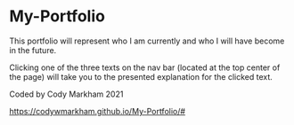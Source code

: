 # My-Portfolio


This portfolio will represent who I am currently and who I will have become in the future.

Clicking one of the three texts on the nav bar (located at the top center of the page) will take you to the presented explanation for the clicked text.


Coded by Cody Markham 2021


https://codywmarkham.github.io/My-Portfolio/#